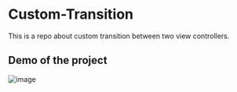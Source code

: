# Custom-Transition
This is a repo about custom transition between two view controllers.

## Demo of the project
![image](https://user-images.githubusercontent.com/21290766/148392089-d63fbf29-85c4-441c-8862-f50c9e2a8e15.png)
